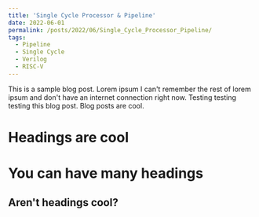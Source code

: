 ```yaml
---
title: 'Single Cycle Processor & Pipeline'
date: 2022-06-01
permalink: /posts/2022/06/Single_Cycle_Processor_Pipeline/
tags:
  - Pipeline
  - Single Cycle
  - Verilog
  - RISC-V
---
```


This is a sample blog post. Lorem ipsum I can't remember the rest of lorem ipsum and don't have an internet connection right now. Testing testing testing this blog post. Blog posts are cool.

Headings are cool
======

You can have many headings
======

Aren't headings cool?
------
